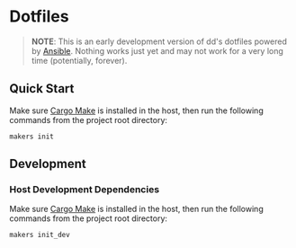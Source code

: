 # Dotfiles

> **NOTE**: This is an early development version of dd's dotfiles powered by [Ansible](https://www.ansible.com). Nothing works just yet and may not work for a very long time (potentially, forever).

## Quick Start

Make sure [Cargo Make](https://github.com/sagiegurari/cargo-make.git) is installed in the host, then run the following commands from the project root directory:

```shell
makers init
```

## Development

### Host Development Dependencies

Make sure [Cargo Make](https://github.com/sagiegurari/cargo-make.git) is installed in the host, then run the following commands from the project root directory:

```shell
makers init_dev
```
